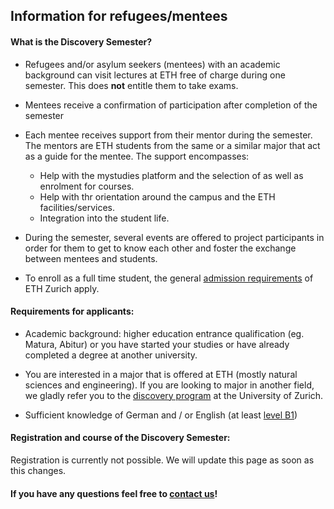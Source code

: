 ## Information for refugees/mentees

#### What is the Discovery Semester?

- Refugees and/or asylum seekers (mentees) with an academic background can visit lectures at ETH free of charge during one semester. This does **not** entitle them to take exams.

- Mentees receive a confirmation of participation after completion of the semester

- Each mentee receives support from their mentor during the semester. The mentors are ETH students from the same or a similar major that act as a guide for the mentee. The support encompasses:

  - Help with the mystudies platform and the selection of as well as enrolment for courses.
  - Help with thr orientation around the campus and the ETH facilities/services.
  - Integration into the student life.

- During the semester, several events are offered to project participants in order for them to get to know each other and foster the exchange between mentees and students.

- To enroll as a full time student, the general [admission requirements](https://ethz.ch/en/studies/registration-application/bachelor/other-certificates.html) of ETH Zurich apply.

#### Requirements for applicants:

- Academic background: higher education entrance qualification (eg. Matura, Abitur) or you have started your studies or have already completed a degree at another university.

- You are interested in a major that is offered at ETH (mostly natural sciences and engineering). If you are looking to major in another field, we gladly refer you to the [discovery program](https://www.int.uzh.ch/en/in/refugees/discovery-program.html) at the University of Zurich.

- Sufficient knowledge of German and / or English (at least [level B1](https://www.coe.int/en/web/common-european-framework-reference-languages/level-descriptions))

#### Registration and course of the Discovery Semester:

Registration is currently not possible. We will update this page as soon as this changes.

#### If you have any questions feel free to [contact us](mailto:contact@discovery-semester.ch)!

